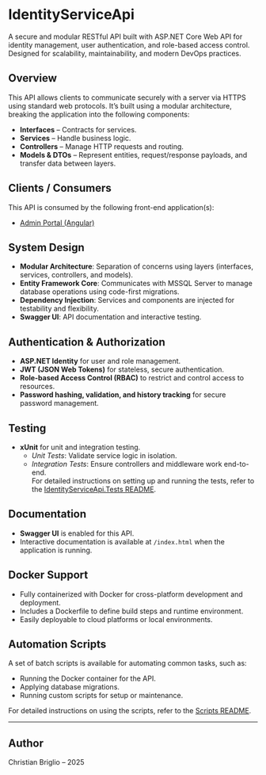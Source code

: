 # IdentityServiceApi

A secure and modular RESTful API built with ASP.NET Core Web API for identity management, user authentication, and role-based access control. Designed for scalability, maintainability, and modern DevOps practices.

## Overview

This API allows clients to communicate securely with a server via HTTPS using standard web protocols. It’s built using a modular architecture, breaking the application into the following components:

- **Interfaces** – Contracts for services.
- **Services** – Handle business logic.
- **Controllers** – Manage HTTP requests and routing.
- **Models & DTOs** – Represent entities, request/response payloads, and transfer data between layers.

## Clients / Consumers

This API is consumed by the following front-end application(s):

- [Admin Portal (Angular)](https://github.com/cbriggs02/CB-IdentityAdminPortal)

## System Design

- **Modular Architecture**: Separation of concerns using layers (interfaces, services, controllers, and models).
- **Entity Framework Core**: Communicates with MSSQL Server to manage database operations using code-first migrations.
- **Dependency Injection**: Services and components are injected for testability and flexibility.
- **Swagger UI**: API documentation and interactive testing.

## Authentication & Authorization

- **ASP.NET Identity** for user and role management.
- **JWT (JSON Web Tokens)** for stateless, secure authentication.
- **Role-based Access Control (RBAC)** to restrict and control access to resources.
- **Password hashing, validation, and history tracking** for secure password management.

## Testing

- **xUnit** for unit and integration testing.
  - *Unit Tests*: Validate service logic in isolation.
  - *Integration Tests*: Ensure controllers and middleware work end-to-end. <br />
For detailed instructions on setting up and running the tests, refer to the [IdentityServiceApi.Tests README](./IdentityServiceApi.Tests/README.md).


## Documentation

- **Swagger UI** is enabled for this API.
- Interactive documentation is available at `/index.html` when the application is running.

## Docker Support

- Fully containerized with Docker for cross-platform development and deployment.
- Includes a Dockerfile to define build steps and runtime environment.
- Easily deployable to cloud platforms or local environments.

## Automation Scripts

A set of batch scripts is available for automating common tasks, such as:

- Running the Docker container for the API.
- Applying database migrations.
- Running custom scripts for setup or maintenance.

For detailed instructions on using the scripts, refer to the [Scripts README](./scripts/README.md).

---

##  Author

Christian Briglio – 2025
